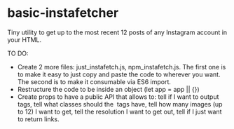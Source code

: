 # basic-instafetcher
Tiny utility to get up to the most recent 12 posts of any Instagram account in your HTML.

TO DO:
- Create 2 more files: just_instafetch.js, npm_instafetch.js. The first one is to make it easy to just copy and paste the code to wherever you want. The second is to make it consumable via ES6 import.
- Restructure the code to be inside an object (let app = app || {})
- Create props to have a public API that allows to: tell if I want to output <a> tags, tell what classes should the <img> tags have, tell how many images (up to 12) I want to get, tell the resolution I want to get out, tell if I just want to return links.
